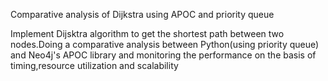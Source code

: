 Comparative analysis of Dijkstra using APOC and priority queue

Implement Dijsktra algorithm to get the shortest path between two nodes.Doing a comparative analysis between Python(using priority queue) and Neo4j's APOC library and monitoring the performance on the basis of timing,resource utilization and scalability
